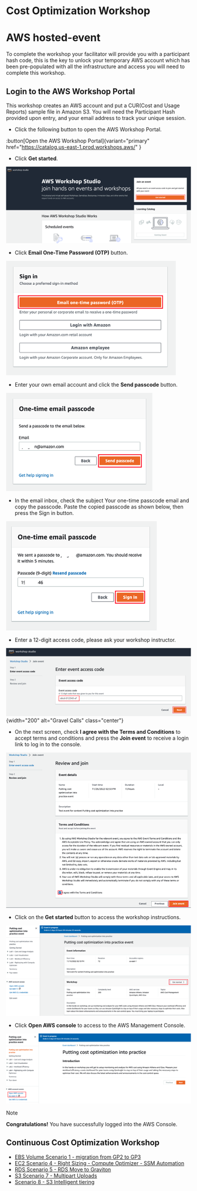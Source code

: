 # Cost Optimization Workshop

# AWS hosted-event

To complete the workshop your facilitator will provide you with a participant hash code, this is the key to unlock your temporary AWS account which has been pre-populated with all the infrastructure and access you will need to complete this workshop.

## Login to the AWS Workshop Portal

This workshop creates an AWS account and put a CUR(Cost and Usage Reports) sample file in Amazon S3. You will need the Participant Hash provided upon entry, and your email address to track your unique session.

- Click the following button to open the AWS Workshop Portal.

:button[Open the AWS Workshop Portal]{variant="primary" href="https://catalog.us-east-1.prod.workshops.aws/" }

- Click **Get started**.

![Images/AWSCUR1.png](/static/costoptimization/getting-started/setup-event-engine-00.png?classes=lab_picture_small)

- Click **Email One-Time Password (OTP)** button.

![Images/AWSCUR1.png](/static/costoptimization/getting-started/setup-event-engine-01.png?classes=lab_picture_small)

- Enter your own email account and click the **Send passcode** button.

![Images/AWSCUR1.png](/static/costoptimization/getting-started/setup-event-engine-02.png?classes=lab_picture_small)

- In the email inbox, check the subject Your one-time passcode email and copy the passcode. Paste the copied passcode as shown below, then press the Sign in button.

![Images/AWSCUR1.png](/static/costoptimization/getting-started/setup-event-engine-03.png?classes=lab_picture_small)

- Enter a 12-digit access code, please ask your workshop instructor.

![Images/AWSCUR1.png](/static/costoptimization/getting-started/hashcode.png?classes=lab_picture_small){width="200" alt="Gravel Calls" class="center"}

- On the next screen, check **I agree with the Terms and Conditions** to accept terms and conditions and press the **Join event** to receive a login link to log in to the console.

![Images/AWSCUR1.png](/static/costoptimization/getting-started/setup-event-engine-04.png?classes=lab_picture_small)

- Click on the **Get started** button to access the workshop instructions.

![Images/AWSCUR1.png](/static/costoptimization/getting-started/setup-event-engine-05.png?classes=lab_picture_small)

- Click **Open AWS console** to access to the AWS Management Console.

![Images/AWSCUR1.png](/static/costoptimization/getting-started/setup-event-engine-06.png?classes=lab_picture_small)

> [!NOTE]
> **Congratulations!** You have successfully logged into the AWS Console.

## Continuous Cost Optimization Workshop
 * [EBS Volume Scenario 1 - migration from GP2 to GP3](https://catalog.us-east-1.prod.workshops.aws/workshops/42c0fe7e-8d1c-4d5f-8b48-c818c7952242/en-US/ebs/scenario1-ebs-volumes-migration-from-gp2-to-gp3)
 * [EC2 Scenario 4 - Right Sizing - Compute Optimizer - SSM Automation](https://catalog.us-east-1.prod.workshops.aws/workshops/42c0fe7e-8d1c-4d5f-8b48-c818c7952242/en-US/ec2/scenario4-ec2-rightsizing)
 * [RDS Scenario 5 - RDS Move to Graviton](https://catalog.us-east-1.prod.workshops.aws/workshops/42c0fe7e-8d1c-4d5f-8b48-c818c7952242/en-US/rds/6-rds-move-to-graviton)
 * [S3 Scenario 7 - Multipart Uploads](https://catalog.us-east-1.prod.workshops.aws/workshops/42c0fe7e-8d1c-4d5f-8b48-c818c7952242/en-US/s3/s3-multi-part-uploads)
 * [Scenario 8 - S3 Intelligent tiering](https://catalog.us-east-1.prod.workshops.aws/workshops/42c0fe7e-8d1c-4d5f-8b48-c818c7952242/en-US/s3/intelligent-tiering)